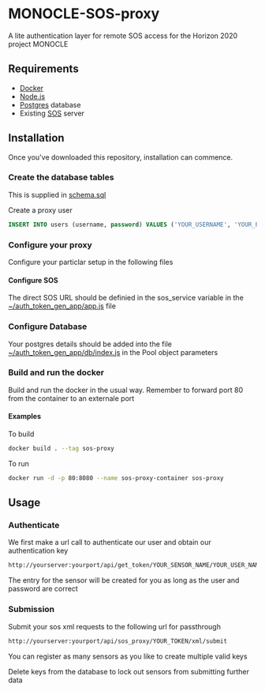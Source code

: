 # MONOCLE-SOS-proxy

A lite authentication layer for remote SOS access for the Horizon 2020 project MONOCLE

## Requirements

* [Docker](https://docker.com)
* [Node.js](https://nodejs.org)
* [Postgres](https://www.postgresql.org) database
* Existing [SOS](https://github.com/52North/SOS) server


## Installation

Once you've downloaded this repository, installation can commence.

### Create the database tables

This is supplied in [schema.sql](schema.sql)

Create a proxy user

```sql
INSERT INTO users (username, password) VALUES ('YOUR_USERNAME', 'YOUR_PASSWORD');
```

### Configure your proxy

Configure your particlar setup in the following files

#### Configure SOS

The direct SOS URL should be definied in the sos_service variable in the [~/auth_token_gen_app/app.js](/auth_token_gen_app/app.js) file

### Configure Database

Your postgres details should be added into the file [~/auth_token_gen_app/db/index.js](/auth_token_gen_app/db/index.js) in the Pool object parameters

### Build and run the docker

Build and run the docker in the usual way. Remember to forward port 80 from the container to an externale port

#### Examples

To build
```bash
docker build . --tag sos-proxy
```
To run
```bash
docker run -d -p 80:8080 --name sos-proxy-container sos-proxy
```

## Usage

### Authenticate

We first make a url call to authenticate our user and obtain our authentication key
```bash
http://yourserver:yourport/api/get_token/YOUR_SENSOR_NAME/YOUR_USER_NAME/YOUR_PASSWORD
```
The entry for the sensor will be created for you as long as the user and password are correct


### Submission


Submit your sos xml requests to the following url for passthrough
```bash
http://yourserver:yourport/api/sos_proxy/YOUR_TOKEN/xml/submit
```

You can register as many sensors as you like to create multiple valid keys

Delete keys from the database to lock out sensors from submitting further data
